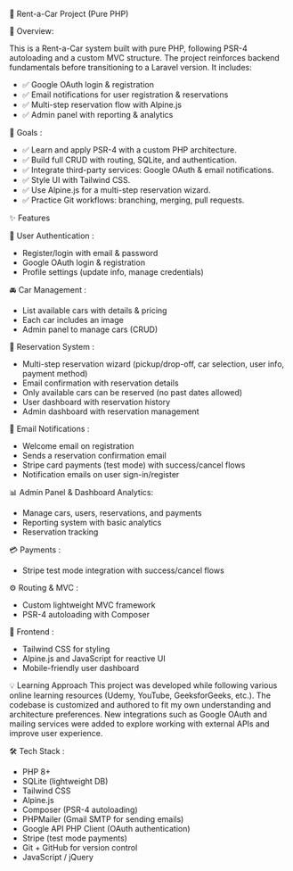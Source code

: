 🚗 Rent-a-Car Project (Pure PHP)

📌 Overview:

This is a Rent-a-Car system built with pure PHP, following PSR-4 autoloading and a custom MVC structure.
The project reinforces backend fundamentals before transitioning to a Laravel version.
It includes:
- ✅ Google OAuth login & registration
- ✅ Email notifications for user registration & reservations
- ✅ Multi-step reservation flow with Alpine.js
- ✅ Admin panel with reporting & analytics

🎯 Goals :
- ✅ Learn and apply PSR-4 with a custom PHP architecture.
- ✅ Build full CRUD with routing, SQLite, and authentication.
- ✅ Integrate third-party services: Google OAuth & email notifications.
- ✅ Style UI with Tailwind CSS.
- ✅ Use Alpine.js for a multi-step reservation wizard.
- ✅ Practice Git workflows: branching, merging, pull requests.

✨ Features 

🔐 User Authentication :

- Register/login with email & password
- Google OAuth login & registration
- Profile settings (update info, manage credentials)
  
🚘 Car Management :

- List available cars with details & pricing
- Each car includes an image
- Admin panel to manage cars (CRUD)
  
📅 Reservation System :

- Multi-step reservation wizard (pickup/drop-off, car selection, user info, payment method)
- Email confirmation with reservation details
- Only available cars can be reserved (no past dates allowed)
- User dashboard with reservation history
- Admin dashboard with reservation management
  
📧 Email Notifications :

- Welcome email on registration
- Sends a reservation confirmation email
- Stripe card payments (test mode) with success/cancel flows
- Notification emails on user sign-in/register

📊 Admin Panel & Dashboard Analytics:

- Manage cars, users, reservations, and payments
- Reporting system with basic analytics
- Reservation tracking

💳 Payments :
- Stripe test mode integration with success/cancel flows
  
⚙️ Routing & MVC :

- Custom lightweight MVC framework
- PSR-4 autoloading with Composer
  
🎨 Frontend :

- Tailwind CSS for styling
- Alpine.js and JavaScript for reactive UI
- Mobile-friendly user dashboard

💡 Learning Approach
This project was developed while following various online learning resources (Udemy, YouTube, GeeksforGeeks, etc.).
The codebase is customized and authored to fit my own understanding and architecture preferences.
New integrations such as Google OAuth and mailing services were added to explore working with external APIs and improve user experience.

🛠️ Tech Stack :
- PHP 8+
- SQLite (lightweight DB)
- Tailwind CSS
- Alpine.js
- Composer (PSR-4 autoloading)
- PHPMailer (Gmail SMTP for sending emails)
- Google API PHP Client (OAuth authentication)
- Stripe (test mode payments)
- Git + GitHub for version control
- JavaScript / jQuery
